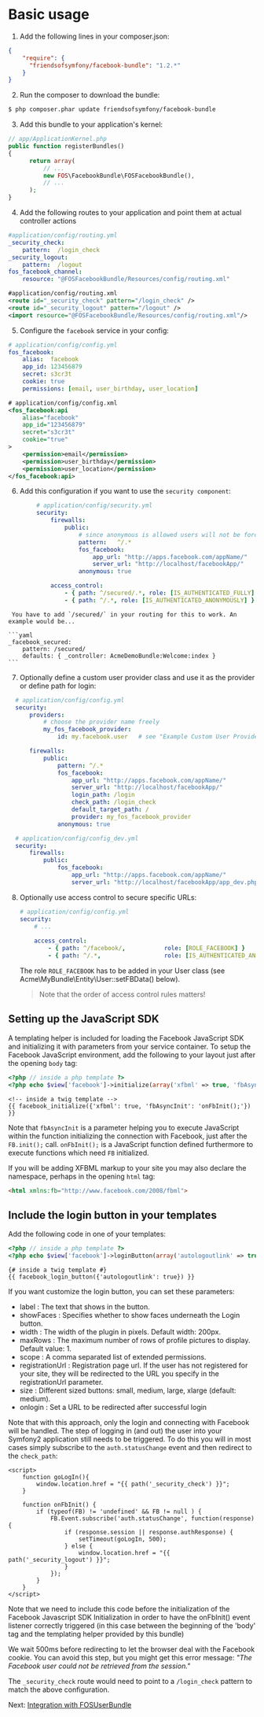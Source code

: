 Basic usage
===========


1. Add the following lines in your composer.json:

  ```json
  {
      "require": {
        "friendsofsymfony/facebook-bundle": "1.2.*"
      }
  }
  ```

2. Run the composer to download the bundle:
  ```bash
  $ php composer.phar update friendsofsymfony/facebook-bundle
  ```


3. Add this bundle to your application's kernel:

  ```php
  // app/ApplicationKernel.php
  public function registerBundles()
  {
        return array(
            // ...
            new FOS\FacebookBundle\FOSFacebookBundle(),
            // ...
        );
  }
  ```

4. Add the following routes to your application and point them at actual controller actions

  ```yaml
  #application/config/routing.yml
  _security_check:
      pattern:  /login_check
  _security_logout:
      pattern:  /logout
  fos_facebook_channel:
      resource: "@FOSFacebookBundle/Resources/config/routing.xml"
  ```

  ```xml
  #application/config/routing.xml
  <route id="_security_check" pattern="/login_check" />
  <route id="_security_logout" pattern="/logout" />
  <import resource="@FOSFacebookBundle/Resources/config/routing.xml"/>
  ```

5. Configure the `facebook` service in your config:
  ```yaml
  # application/config/config.yml
  fos_facebook:
      alias:  facebook
      app_id: 123456879
      secret: s3cr3t
      cookie: true
      permissions: [email, user_birthday, user_location]
  ```

  ```xml
  # application/config/config.xml
  <fos_facebook:api
      alias="facebook"
      app_id="123456879"
      secret="s3cr3t"
      cookie="true"
  >
      <permission>email</permission>
      <permission>user_birthday</permission>
      <permission>user_location</permission>
  </fos_facebook:api>
  ```


6. Add this configuration if you want to use the `security component`:

  ```yaml
          # application/config/security.yml
          security:
              firewalls:
                  public:
                      # since anonymous is allowed users will not be forced to login
                      pattern:   ^/.*
                      fos_facebook:
                          app_url: "http://apps.facebook.com/appName/"
                          server_url: "http://localhost/facebookApp/"
                      anonymous: true

              access_control:
                  - { path: ^/secured/.*, role: [IS_AUTHENTICATED_FULLY] } # This is the route secured with fos_facebook
                  - { path: ^/.*, role: [IS_AUTHENTICATED_ANONYMOUSLY] }
  ```

     You have to add `/secured/` in your routing for this to work. An example would be...
     
    ```yaml
    _facebook_secured:
        pattern: /secured/
        defaults: { _controller: AcmeDemoBundle:Welcome:index }
    ```

7. Optionally define a custom user provider class and use it as the provider or define path for login:
  ```yaml
    # application/config/config.yml
    security:
        providers:
            # choose the provider name freely
            my_fos_facebook_provider:
                id: my.facebook.user   # see "Example Custom User Provider using the FOS\UserBundle" chapter further down

        firewalls:
            public:
                pattern: ^/.*
                fos_facebook:
                    app_url: "http://apps.facebook.com/appName/"
                    server_url: "http://localhost/facebookApp/"
                    login_path: /login
                    check_path: /login_check
                    default_target_path: /
                    provider: my_fos_facebook_provider
                anonymous: true

    # application/config/config_dev.yml
    security:
        firewalls:
            public:
                fos_facebook:
                    app_url: "http://apps.facebook.com/appName/"
                    server_url: "http://localhost/facebookApp/app_dev.php/"     
  ```

8. Optionally use access control to secure specific URLs:

    ```yaml
    # application/config/config.yml
    security:
        # ...
        
        access_control:
            - { path: ^/facebook/,           role: [ROLE_FACEBOOK] }
            - { path: ^/.*,                  role: [IS_AUTHENTICATED_ANONYMOUSLY] }
    ```
       
    The role `ROLE_FACEBOOK` has to be added in your User class (see Acme\MyBundle\Entity\User::setFBData() below).
    > Note that the order of access control rules matters!


Setting up the JavaScript SDK
-----------------------------

A templating helper is included for loading the Facebook JavaScript SDK and
initializing it with parameters from your service container. To setup the
Facebook JavaScript environment, add the following to your layout just after
the opening `body` tag:
```php
<?php // inside a php template ?>
<?php echo $view['facebook']->initialize(array('xfbml' => true, 'fbAsyncInit' => 'onFbInit();')) ?>
```
```html+jinja
<!-- inside a twig template -->
{{ facebook_initialize({'xfbml': true, 'fbAsyncInit': 'onFbInit();'}) }}
```
Note that `fbAsyncInit` is a parameter helping you to execute JavaScript within 
the function initializing the connection with Facebook, just after the `FB.init();`
call. `onFbInit();` is a JavaScript function defined furthermore to execute functions
which need `FB` initialized.

If you will be adding XFBML markup to your site you may also declare the
namespace, perhaps in the opening `html` tag:
```html
<html xmlns:fb="http://www.facebook.com/2008/fbml">
```
Include the login button in your templates
------------------------------------------

Add the following code in one of your templates:
```php
<?php // inside a php template ?>
<?php echo $view['facebook']->loginButton(array('autologoutlink' => true)) ?>
```
```jinja
{# inside a twig template #}
{{ facebook_login_button({'autologoutlink': true}) }}
```
If you want customize the login button, you can set these parameters:

  - label     : The text that shows in the button.
  - showFaces : Specifies whether to show faces underneath the Login button.
  - width     : The width of the plugin in pixels. Default width: 200px.
  - maxRows   : The maximum number of rows of profile pictures to display. Default value: 1.
  - scope     : A comma separated list of extended permissions.
  - registrationUrl : Registration page url. If the user has not registered for your site, they will be redirected to the URL you specify in the registrationUrl parameter.
  - size      : Different sized buttons: small, medium, large, xlarge (default: medium).
  - onlogin   : Set a URL to be redirected after successful login


Note that with this approach, only the login and connecting with Facebook will
be handled. The step of logging in (and out) the user into your Symfony2 application
still needs to be triggered. To do this you will in most cases simply subscribe
to the `auth.statusChange` event and then redirect to the `check_path`:

```html+jinja
<script>
    function goLogIn(){
        window.location.href = "{{ path('_security_check') }}";
    }
    
    function onFbInit() {
        if (typeof(FB) != 'undefined' && FB != null ) {              
            FB.Event.subscribe('auth.statusChange', function(response) {
                if (response.session || response.authResponse) {
                    setTimeout(goLogIn, 500);
                } else {
                    window.location.href = "{{ path('_security_logout') }}";
                }
            });
        }
    }
</script>
```

Note that we need to include this code before the initialization of the Facebook
Javascript SDK Initialization in order to have the onFbInit() event listener
correctly triggered (in this case between the beginning of the 'body' tag and
the templating helper provided by this bundle)

We wait 500ms before redirecting to let the browser deal with the Facebook cookie.
You can avoid this step, but you might get this error message:
*"The Facebook user could not be retrieved from the session."*

The `_security_check` route would need to point to a `/login_check` pattern
to match the above configuration.

Next: [Integration with FOSUserBundle](2-integration-with-fosuserbundle.md)
